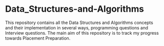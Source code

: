 # Data_Structures-and-Algorithms


This repository contains all the Data Structures and Algorithms concepts and their implementation in several ways, programming questions and Interview questions.
The main aim of this repository is to track my progress towards Placement Preparation.

